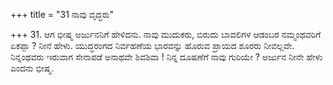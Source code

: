 +++
title = "31 ನಾವು ವೃದ್ಧರು"

+++
31. ಆಗ ಭೀಷ್ಮ ಅರ್ಜುನನಿಗೆ ಹೇಳಿದನು. ನಾವು ಮುದುಕರು, ಬಿರುದು ಬಾವಲಿಗಳ ಆಡಂಬರ ನಮ್ಮಂಥವರಿಗೆ ಏಕಪ್ಪಾ ? ನೀನೆ ಹೇಳು. ಯುದ್ಧರಂಗದ ನಿರ್ವಹಣೆಯ ಭಾರವನ್ನು ಹೊರುವ ಪ್ರಾಯದ ಶೂರರು ನೀವಲ್ಲವೇ. ನಿನ್ನಂಥವರು ಇರುವಾಗ ಸೇನಾಪಡೆ ಅನಾಥವೇ ಶಿವಶಿವಾ ! ನಿನ್ನ ದೂಷಣೆಗೆ ನಾವು ಗುರಿಯೇ ? ಅರ್ಜುನ ನೀನೇ ಹೇಳು ಎಂದನು ಭೀಷ್ಮ.